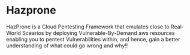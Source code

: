 # Hazprone
 
HazProne is a Cloud Pentesting Framework that emulates close to Real-World Scearios by deploying Vulnerable-By-Demand aws resources enabling you to pentest Vulnerabilities within, and hence, gain a better understanding of what could go wrong and why!!

